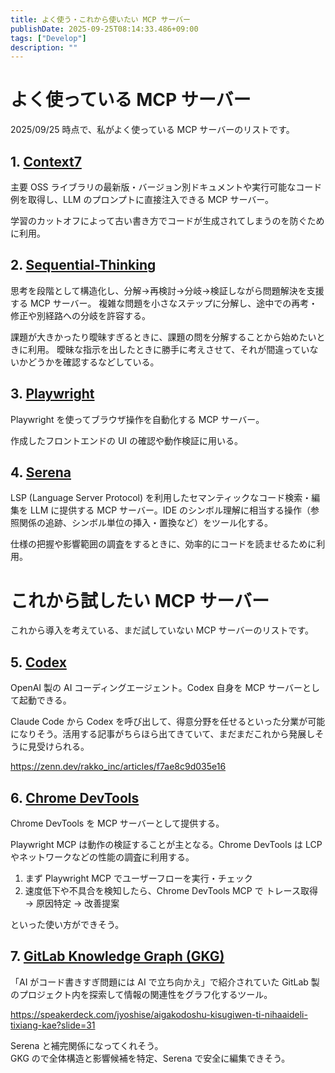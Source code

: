 ```yaml
---
title: よく使う・これから使いたい MCP サーバー
publishDate: 2025-09-25T08:14:33.486+09:00
tags: ["Develop"]
description: ""
---
```


# よく使っている MCP サーバー

2025/09/25 時点で、私がよく使っている MCP サーバーのリストです。

## 1. [Context7](https://github.com/mcp/upstash/context7)

主要 OSS ライブラリの最新版・バージョン別ドキュメントや実行可能なコード例を取得し、LLM のプロンプトに直接注入できる MCP サーバー。

学習のカットオフによって古い書き方でコードが生成されてしまうのを防ぐために利用。

## 2. [Sequential-Thinking](https://github.com/modelcontextprotocol/servers/tree/main/src/sequentialthinking)

思考を段階として構造化し、分解→再検討→分岐→検証しながら問題解決を支援する MCP サーバー。
複雑な問題を小さなステップに分解し、途中での再考・修正や別経路への分岐を許容する。

課題が大きかったり曖昧すぎるときに、課題の問を分解することから始めたいときに利用。
曖昧な指示を出したときに勝手に考えさせて、それが間違っていないかどうかを確認するなどしている。

## 3. [Playwright](https://github.com/mcp/microsoft/playwright-mcp)

Playwright を使ってブラウザ操作を自動化する MCP サーバー。

作成したフロントエンドの UI の確認や動作検証に用いる。

## 4. [Serena](https://github.com/mcp/oraios/serena)

LSP (Language Server Protocol) を利用したセマンティックなコード検索・編集を LLM に提供する MCP サーバー。IDE のシンボル理解に相当する操作（参照関係の追跡、シンボル単位の挿入・置換など）をツール化する。

仕様の把握や影響範囲の調査をするときに、効率的にコードを読ませるために利用。

# これから試したい MCP サーバー

これから導入を考えている、まだ試していない MCP サーバーのリストです。

## 5. [Codex](https://github.com/openai/codex?tab=readme-ov-file)

OpenAI 製の AI コーディングエージェント。Codex 自身を MCP サーバーとして起動できる。

Claude Code から Codex を呼び出して、得意分野を任せるといった分業が可能になりそう。活用する記事がちらほら出てきていて、まだまだこれから発展しそうに見受けられる。

https://zenn.dev/rakko_inc/articles/f7ae8c9d035e16

## 6. [Chrome DevTools](https://developer.chrome.com/blog/chrome-devtools-mcp)

Chrome DevTools を MCP サーバーとして提供する。

Playwright MCP は動作の検証することが主となる。Chrome DevTools は LCP やネットワークなどの性能の調査に利用する。

1. まず Playwright MCP でユーザーフローを実行・チェック
2. 速度低下や不具合を検知したら、Chrome DevTools MCP で トレース取得 → 原因特定 → 改善提案

といった使い方ができそう。

## 7. [GitLab Knowledge Graph (GKG)](https://gitlab-org.gitlab.io/rust/knowledge-graph/)

「AI がコード書きすぎ問題には AI で立ち向かえ」で紹介されていた GitLab 製のプロジェクト内を探索して情報の関連性をグラフ化するツール。

https://speakerdeck.com/jyoshise/aigakodoshu-kisugiwen-ti-nihaaideli-tixiang-kae?slide=31

Serena と補完関係になってくれそう。  
GKG ので全体構造と影響候補を特定、Serena で安全に編集できそう。
